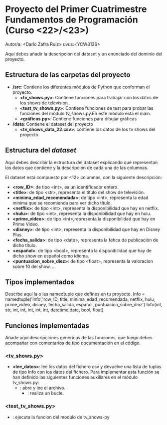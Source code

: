 # Proyecto del Primer Cuatrimestre Fundamentos de Programación (Curso  \<22\>/\<23\>)
Autor/a: \<Darío Zafra Ruiz\>   uvus:\<YCW8136\>

Aquí debes añadir la descripción del dataset y un enunciado del dominio del proyecto.


## Estructura de las carpetas del proyecto

* **/src**: Contiene los diferentes módulos de Python que conforman el proyecto.
  * **\<tv_shows.py\>**: Contiene funciones para trabajar con los datos de los shows de televisión .
  * **\<test_tv_shows.py\>**: Contiene funciones de test para probar las funciones del módulo tv_shows.py.En este módulo esta el main.
  * **\<gráficas.py\>**: Contiene funciones para dibujar gráficas
* **/data**: Contiene el dataset del proyecto
    * **\<tv_shows_data_22.csv\>**: contiene los datos de los tv shows del proyecto.
    
## Estructura del *dataset*

Aquí debes describir la estructura del dataset explicando qué representan los datos que contiene y la descripción de cada una de las columnas.

El dataset está compuesto por \<12\> columnas, con la siguiente descripción:

* **\<row_ID>**: de tipo \<int\>, es un identificador entero. 
* **\<title>**: de tipo \<str\>, representa el título del show de televisión.
* **\<minima_edad_recomendada>**: de tipo \<int\>, representa la edad mínima que se recomienda para ver dicho título.
* **\<netflix>**: de tipo \<int\>, representa la disponibilidad que hay en netflix.
* **\<hulu>**: de tipo \<int\>, representa la disponibilidad que hay en hulu.
* **\<prime_video>**: de tipo \<int\>,representa la disponibilidad que hay en Prime Video.
* **\<disney>**: de tipo \<int\>, representa la disponibilidad que hay en Disney Plus.
* **\<fecha_salida>**: de tipo \<date\>, representa la fehca de publicación de dicho título.
* **\<español>**: de tipo \<bool\>, representa la disponibilidad que hay de dicho show en español como idioma.
* **\<puntuacion_sobre_diez>**: de tipo \<float\>, representa la valoracion sobre 10 del show.
...

## Tipos implementados

Descrbe aquí la o las namedtuple que defines en tu proyecto.
Info = namedtuple('Info','row_ID, title, minima_edad_recomendada, netflix, hulu, prime_video, disney, fecha_salida, español, puntuacion_sobre_diez')
Info(int, str, int, int, int, int, int, datetime.date, bool, float)

## Funciones implementadas
Añade aquí descripciones genéricas de las funciones, que luego debes acompañar con comentarios de tipo documentación en el código.

### \<tv_shows.py\>

* **<lee_datos>**: lee los datos del fichero csv y devuelve una lista de tuplas de tipo Info con los datos del fichero. Para implementar esta función se han definido las siguientes funciones auxiliares en el módulo tv_shows.py:
  * **<with open >**: abre y lee el archivo.
    * **<for in >**: realiza un bucle.

### \<test_tv_shows.py\>

* **<main>**: ejecuta la funcion del modulo de tv_shows-py
